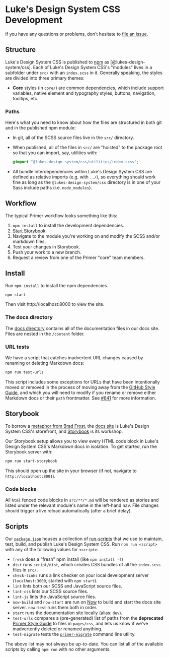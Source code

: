 # Luke's Design System CSS Development

If you have any questions or problems, don't hesitate to [file an issue](https://github.com/lukemarsh/css/issues/new).

## Structure
Luke's Design System CSS is published to [npm] as [@lukes-design-system/css]. Each of Luke's Design System CSS's "modules" lives in a subfolder under `src/` with an `index.scss` in it. Generally speaking, the styles are divided into three primary themes:

* **Core** styles (in `core/`) are common dependencies, which include support variables, native element and typography styles, buttons, navigation, tooltips, etc.

### Paths
Here's what you need to know about how the files are structured in both git and in the published npm module:

* In git, all of the SCSS source files live in the `src/` directory.
* When published, all of the files in `src/` are "hoisted" to the package root so that you can import, say, utilities with:

    ```scss
    @import "@lukes-design-system/css/utilities/index.scss";
    ```

* All bundle interdependencies within Luke's Design System CSS are defined as relative imports (e.g. with `../`), so everything should work fine as long as the `@lukes-design-system/css` directory is in one of your Sass include paths (i.e. `node_modules`).


## Workflow
The typical Primer workflow looks something like this:

1. `npm install` to install the development dependencies.
1. [Start Storybook](#storybook)
1. Navigate to the module you're working on and modify the SCSS and/or markdown files.
1. Test your changes in Storybook.
1. Push your work to a new branch.
1. Request a review from one of the Primer "core" team members.

## Install
Run `npm install` to install the npm dependencies.

<!-- ## Docs site
The Luke's Design System CSS docs are built with React using [Doctocat](https://primer.style/doctocat) and automatically deployed on every push to this repo with [Now]. You can run the server locally with: -->

```sh
npm start
```

Then visit http://localhost:8000 to view the site.

### The docs directory
The [docs directory](./docs/) contains all of the documentation files in our docs site. Files are nested in the `/content` folder.


### URL tests
We have a script that catches inadvertent URL changes caused by renaming or deleting Markdown docs:

```sh
npm run test-urls
```

This script includes some exceptions for URLs that have been intentionally moved or removed in the process of moving away from the [GitHub Style Guide](https://styleguide.github.com/primer/), and which you will need to modify if you rename or remove either Markdown docs or their `path` frontmatter. See [#641](https://github.com/primer/css/pull/641) for more information.

## Storybook
To borrow a [metaphor from Brad Frost](http://bradfrost.com/blog/post/the-workshop-and-the-storefront/), the [docs site](#docs-site) is Luke's Design System CSS's storefront, and [Storybook] is its workshop.

Our Storybook setup allows you to view every HTML code block in Luke's Design System CSS's Markdown docs in isolation. To get started, run the Storybook server with:

```sh
npm run start-storybook
```

This should open up the site in your browser (if not, navigate to `http://localhost:8001`).

### Code blocks
All `html` fenced code blocks in `src/**/*.md` will be rendered as stories and listed under the relevant module's name in the left-hand nav. File changes should trigger a live reload automatically (after a brief delay).


## Scripts
Our [`package.json`](package.json) houses a collection of [run-scripts] that we use to maintain, test, build, and publish Luke's Design System CSS. Run `npm run <script>` with any of the following values for `<script>`:

* `fresh` does a "fresh" npm install (like `npm install -f`)
* `dist` runs `script/dist`, which creates CSS bundles of all the `index.scss` files in `src/`.
* `check-links` runs a link checker on your local development server (`localhost:3000`, started with `npm start`).
* `lint` lints both our SCSS and JavaScript source files.
* `lint-css` lints our SCSS source files.
* `lint-js` lints the JavaScript source files.
* `now-build` and `now-start` are run on [Now] to build and start the docs site server. `now-test` runs them both in order.
* `start` runs the documentation site locally (alias: `dev`).
* `test-urls` compares a (pre-generated) list of paths from the **deprecated** [Primer Style Guide](https://styleguide.github.com/primer/) to files in `pages/css`, and lets us know if we've inadvertently deleted or renamed anything.
* `test-migrate` tests the [`primer-migrate`](MIGRATING.md#primer-migrate) command line utility.

The above list may not always be up-to-date. You can list all of the available scripts by calling `npm run` with no other arguments.


[@primer/css]: https://www.npmjs.com/package/@primer/css
[run-scripts]: https://docs.npmjs.com/cli/run-script
[storybook]: https://storybook.js.org/
[now]: https://zeit.co/now
[npm]: https://www.npmjs.com/
[npx]: https://www.npmjs.com/package/npx
